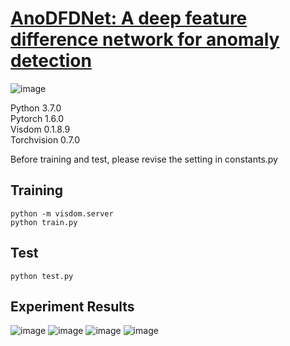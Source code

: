 # [AnoDFDNet: A deep feature difference network for anomaly detection](https://www.hindawi.com/journals/js/2022/3538541)
![image](https://user-images.githubusercontent.com/79884379/158046455-2465bd04-b390-4aaf-a0c8-56a4a239b32f.png)

Python 3.7.0  
Pytorch 1.6.0  
Visdom 0.1.8.9  
Torchvision 0.7.0

Before training and test, please revise the setting in constants.py
## Training
```
python -m visdom.server
python train.py
```
## Test
```
python test.py
```
## Experiment Results
![image](https://user-images.githubusercontent.com/79884379/174758375-9bb9a782-5721-49a6-8638-dc72da56322a.png)
![image](https://user-images.githubusercontent.com/79884379/160744916-fd3940e3-3820-4755-a670-e2774b1ad8ec.png)
![image](https://user-images.githubusercontent.com/79884379/160744938-9058b0c1-1873-4179-9868-82a43bdf4341.png)
![image](https://user-images.githubusercontent.com/79884379/160745091-c56901b0-e1d7-4187-a3b4-0fdf3947c4e1.png)
